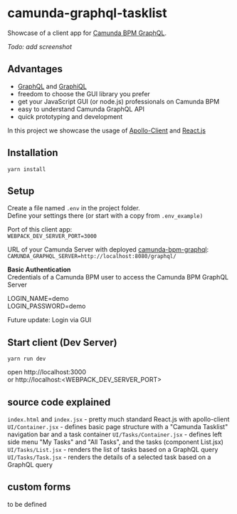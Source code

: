 # camunda-graphql-tasklist

Showcase of a client app for [Camunda BPM GraphQL](https://github.com/camunda/camunda-bpm-graphql).

_Todo: add screenshot_

## Advantages 

- [GraphQL](graphql.org) and [GraphiQL](https://github.com/graphql/graphiql)<br> 
- freedom to choose the GUI library you prefer<br>
- get your JavaScript GUI (or node.js) professionals on Camunda BPM 
- easy to understand Camunda GraphQL API<br> 
- quick prototyping and development <br>

In this project we showcase the usage of [Apollo-Client](http://dev.apollodata.com/) and [React.js](https://facebook.github.io/react/)
## Installation

`yarn install`

## Setup
Create a file named `.env` in the project folder. <br>
Define your settings there (or start with a copy from `.env_example)`

Port of this client app: <br> 
`WEBPACK_DEV_SERVER_PORT=3000`

URL of your Camunda Server with deployed [camunda-bpm-graphql](https://github.com/camunda/camunda-bpm-graphql): <br>
`CAMUNDA_GRAPHQL_SERVER=http://localhost:8080/graphql/`


**Basic Authentication**<br>
Credentials of a Camunda BPM user to access the Camunda BPM GraphQL Server

LOGIN_NAME=demo <br>
LOGIN_PASSWORD=demo

Future update: Login via GUI


## Start client (Dev Server)
`yarn run dev` <br>

open http://localhost:3000 <br> 
or http://localhost:<WEBPACK_DEV_SERVER_PORT> <br>

## source code explained 
`index.html` and `index.jsx` - pretty much standard React.js with apollo-client<br>
`UI/Container.jsx` - defines basic page structure with a "Camunda Tasklist" navigation bar and a task container 
`UI/Tasks/Container.jsx` - defines left side menu "My Tasks" and "All Tasks", and the tasks (component List.jsx)
`UI/Tasks/List.jsx` - renders the list of tasks based on a GraphQL query 
`UI/Tasks/Task.jsx` - renders the details of a selected task based on a GraphQL query 

## custom forms
to be defined 